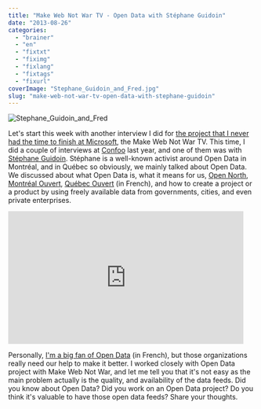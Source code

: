 ```yaml
---
title: "Make Web Not War TV - Open Data with Stéphane Guidoin"
date: "2013-08-26"
categories: 
  - "brainer"
  - "en"
  - "fixtxt"
  - "fiximg"
  - "fixlang"
  - "fixtags"
  - "fixurl"
coverImage: "Stephane_Guidoin_and_Fred.jpg"
slug: "make-web-not-war-tv-open-data-with-stephane-guidoin"
---
```


![Stephane_Guidoin_and_Fred](images/Stephane_Guidoin_and_Fred.jpg)

Let's start this week with another interview I did for [the project that I never had the time to finish at Microsoft](https://fred.dev/make-web-not-war-tv-an-unfinished-project/ "Make Web Not War TV – An unfinished project"), the Make Web Not War TV. This time, I did a couple of interviews at [Confoo](https://confoo.ca/en) last year, and one of them was with [Stéphane Guidoin](https://twitter.com/Hoedic). Stéphane is a well-known activist around Open Data in Montréal, and in Québec so obviously, we mainly talked about Open Data. We discussed about what Open Data is, what it means for us, [Open North](https://opennorth.ca/), [Montréal Ouvert](https://montrealouvert.net/?lang=en), [Québec Ouvert](https://quebecouvert.org/) (in French), and how to create a project or a product by using freely available data from governments, cities, and even private enterprises.

<iframe width="480" height="270" src="https://www.youtube.com/embed/oa90FzBr0JE?feature=oembed" frameborder="0" allowfullscreen></iframe>

Personally, [I'm a big fan of Open Data](https://fred.dev/mamairie-ca-une-plateforme-de-participation-citoyenne/ "MaMairie.ca, une plateforme de participation citoyenne") (in French), but those organizations really need our help to make it better. I worked closely with Open Data project with Make Web Not War, and let me tell you that it's not easy as the main problem actually is the quality, and availability of the data feeds. Did you know about Open Data? Did you work on an Open Data project? Do you think it's valuable to have those open data feeds? Share your thoughts.

